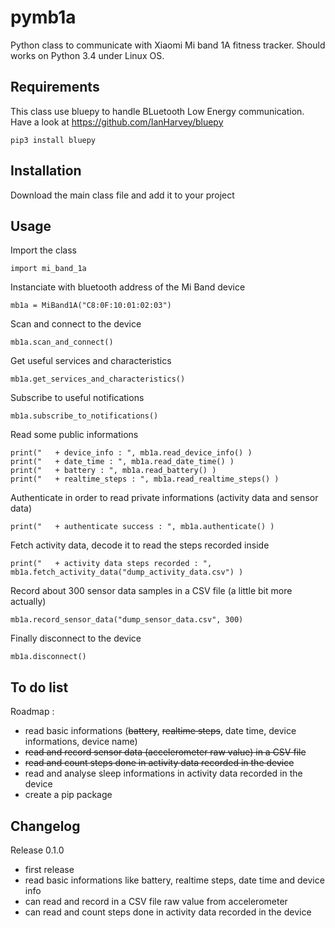 # pymb1a
Python class to communicate with Xiaomi Mi band 1A fitness tracker.
Should works on Python 3.4 under Linux OS.


## Requirements
This class use bluepy to handle BLuetooth Low Energy communication. Have a look at https://github.com/IanHarvey/bluepy
```
pip3 install bluepy
```

## Installation
Download the main class file and add it to your project

## Usage
Import the class
```
import mi_band_1a
```

Instanciate with bluetooth address of the Mi Band device
```
mb1a = MiBand1A("C8:0F:10:01:02:03")
```

Scan and connect to the device
```
mb1a.scan_and_connect()
```

Get useful services and characteristics
```
mb1a.get_services_and_characteristics()
```

Subscribe to useful notifications
```
mb1a.subscribe_to_notifications()
```

Read some public informations
```
print("   + device_info : ", mb1a.read_device_info() )
print("   + date_time : ", mb1a.read_date_time() )
print("   + battery : ", mb1a.read_battery() )
print("   + realtime_steps : ", mb1a.read_realtime_steps() )
```

Authenticate in order to read private informations (activity data and sensor data)
```
print("   + authenticate success : ", mb1a.authenticate() )
```

Fetch activity data, decode it to read the steps recorded inside
```
print("   + activity data steps recorded : ", mb1a.fetch_activity_data("dump_activity_data.csv") )
```

Record about 300 sensor data samples in a CSV file (a little bit more actually)
```
mb1a.record_sensor_data("dump_sensor_data.csv", 300)
```

Finally disconnect to the device
```
mb1a.disconnect()
```

## To do list
Roadmap :
- read basic informations (~~battery~~, ~~realtime steps~~, date time, device informations, device name)
- ~~read and record sensor data (accelerometer raw value) in a CSV file~~
- ~~read and count steps done in activity data recorded in the device~~
- read and analyse sleep informations in activity data recorded in the device
- create a pip package

## Changelog
Release 0.1.0
- first release
- read basic informations like battery, realtime steps, date time and device info
- can read and record in a CSV file raw value from accelerometer
- can read and count steps done in activity data recorded in the device

